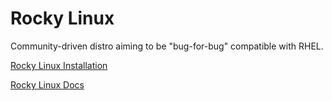# Rocky Linux
Community-driven distro aiming to be "bug-for-bug" compatible with RHEL.

[Rocky Linux Installation](https://docs.rockylinux.org/guides/installation/)

[Rocky Linux Docs](https://docs.rockylinux.org/)